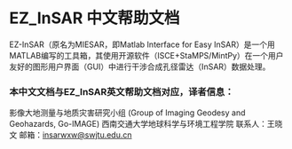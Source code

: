 # EZ_InSAR 中文帮助文档

EZ-InSAR（原名为MIESAR，即Matlab Interface for Easy InSAR）是一个用MATLAB编写的工具箱，其使用开源软件（ISCE+StaMPS/MintPy）在一个用户友好的图形用户界面（GUI）中进行干涉合成孔径雷达（InSAR）数据处理。


### 本中文文档与EZ_InSAR英文帮助文档对应，译者信息：

影像大地测量与地质灾害研究小组
(Group of Imaging Geodesy and Geohazards, Go-IMAGE)
西南交通大学地球科学与环境工程学院
联系人：王晓文
邮箱：insarwxw@swjtu.edu.cn

